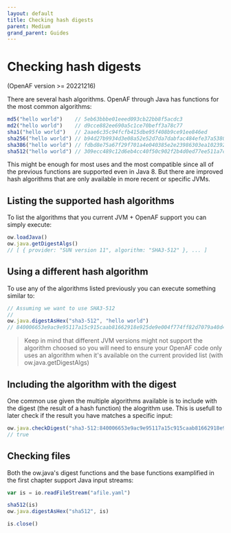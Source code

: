 ```yaml
---
layout: default
title: Checking hash digests
parent: Medium
grand_parent: Guides
---
```


# Checking hash digests

(OpenAF version >= 20221216)

There are several hash algorithms. OpenAF through Java has functions for the most common algorithms:

````javascript
md5("hello world")    // 5eb63bbbe01eeed093cb22bb8f5acdc3
md2("hello world")    // d9cce882ee690a5c1ce70beff3a78c77
sha1("hello world")   // 2aae6c35c94fcfb415dbe95f408b9ce91ee846ed
sha256("hello world") // b94d27b9934d3e08a52e52d7da7dabfac484efe37a5380ee9088f7ace2efcde9
sha386("hello world") // fdbd8e75a67f29f701a4e040385e2e23986303ea10239211af907fcbb83578b3e417cb71ce646efd0819dd8c088de1bd
sha512("hello world") // 309ecc489c12d6eb4cc40f50c902f2b4d0ed77ee511a7c7a9bcd3ca86d4cd86f989dd35bc5ff499670da34255b45b0cfd830e81f605dcf7dc5542e93ae9cd76f
````

This might be enough for most uses and the most compatible since all of the previous functions are supported even in Java 8. But there are improved hash algorithms that are only available in more recent or specific JVMs.

## Listing the supported hash algorithms

To list the algorithms that you current JVM + OpenAF support you can simply execute:

````javascript
ow.loadJava()
ow.java.getDigestAlgs()
// [ { provider: "SUN version 11", algorithm: "SHA3-512" }, ... ]
````

## Using a different hash algorithm

To use any of the algorithms listed previously you can execute something similar to:

````javascript
// Assuming we want to use SHA3-512
//
ow.java.digestAsHex("sha3-512", "hello world")
// 840006653e9ac9e95117a15c915caab81662918e925de9e004f774ff82d7079a40d4d27b1b372657c61d46d470304c88c788b3a4527ad074d1dccbee5dbaa99a
````

> Keep in mind that different JVM versions might not support the algorithm choosed so you will need to ensure your OpenAF code only uses an algorithm when it's available on the current provided list (with ow.java.getDigestAlgs)

## Including the algorithm with the digest

One common use given the multiple algorithms available is to include with the digest (the result of a hash function) the alogrithm use. This is usefull to later check if the result you have matches a specific input:

````javascript
ow.java.checkDigest("sha3-512:840006653e9ac9e95117a15c915caab81662918e925de9e004f774ff82d7079a40d4d27b1b372657c61d46d470304c88c788b3a4527ad074d1dccbee5dbaa99a", "hello world")
// true
````

## Checking files

Both the ow.java's digest functions and the base functions examplified in the first chapter support Java input streams:

````javascript
var is = io.readFileStream("afile.yaml")

sha512(is)
ow.java.digestAsHex("sha512", is)

is.close()
````